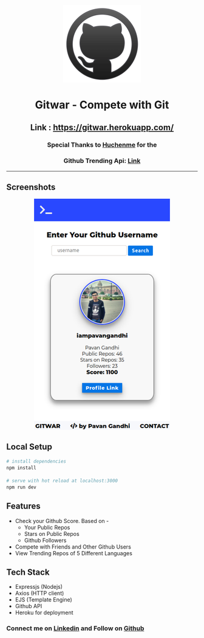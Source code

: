 <div align="center">

![logo](logo.png)

# **Gitwar - Compete with Git**

## Link : https://gitwar.herokuapp.com/

### Special Thanks to [Huchenme](https://github.com/huchenme) for the

### Github Trending Api: [Link](https://github.com/huchenme/github-trending-api)

---

</div>

## Screenshots

<div align="center">

![SS](SS.png)

</div>

## Local Setup

```bash
# install dependencies
npm install

# serve with hot reload at localhost:3000
npm run dev
```

## Features

- Check your Github Score. Based on -
  - Your Public Repos
  - Stars on Public Repos
  - Github Followers
- Compete with Friends and Other Github Users
- View Trending Repos of 5 Different Languages

## Tech Stack

- Expressjs (Nodejs)
- Axios (HTTP client)
- EJS (Template Engine)
- Github API
- Heroku for deployment

### Connect me on [Linkedin](https://www.linkedin.com/in/iampavangandhi/) and Follow on [Github](https://github.com/iampavangandhi)

